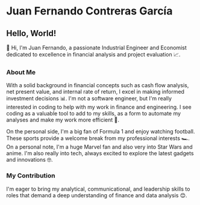 # Juan Fernando Contreras García

## Hello, World!

👋 Hi, I'm Juan Fernando, a passionate Industrial Engineer and Economist dedicated to excellence in financial analysis and project evaluation 📈.

### About Me

With a solid background in financial concepts such as cash flow analysis, net present value, and internal rate of return, I excel in making informed investment decisions 📊.
I'm not a software engineer, but I'm really interested in coding to help with my work in finance and engineering. I see coding as a valuable tool to add to my skills, as a form to automate my analyses and make my work more efficient 🚀.


On the personal side, I'm a big fan of Formula 1 and enjoy watching football. These sports provide a welcome break from my professional interests 🏎️.
On a personal note, I'm a huge Marvel fan and also very into Star Wars and anime. I'm also really into tech, always excited to explore the latest gadgets and innovations 🤓.

### My Contribution

I'm eager to bring my analytical, communicational, and leadership skills to roles that demand a deep understanding of finance and data analysis 😊.
